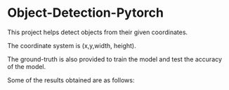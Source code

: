 # Object-Detection-Pytorch

This project helps detect objects from their given coordinates.

The coordinate system is (x,y,width, height).

The ground-truth is also provided to train the model and test the accuracy of the model.

Some of the results obtained are as follows:

